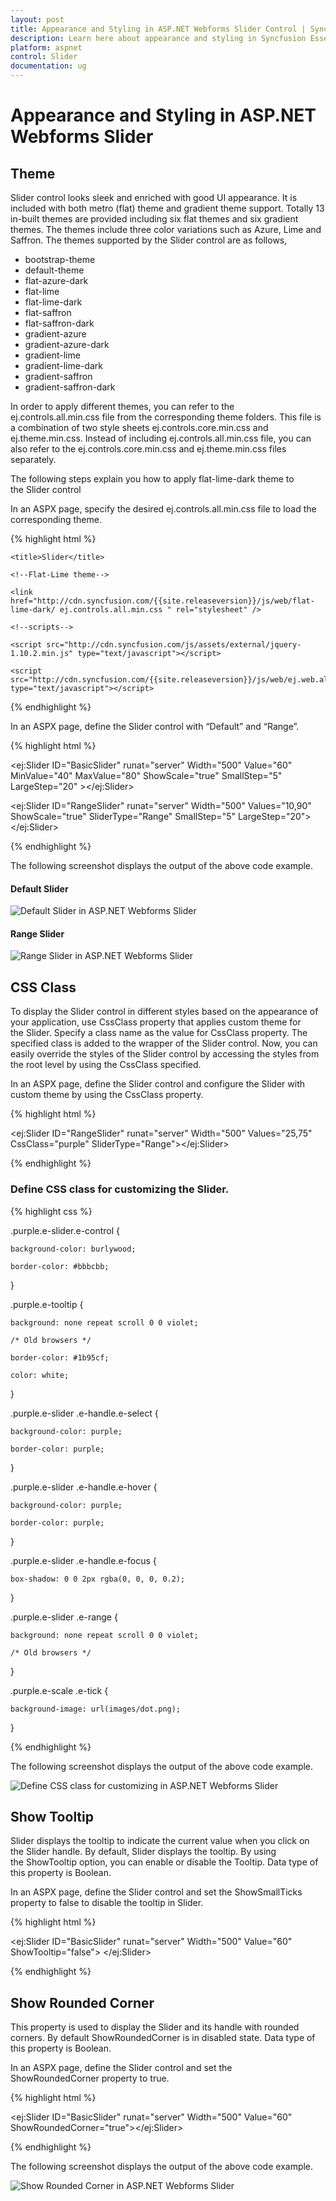 ```yaml
---
layout: post
title: Appearance and Styling in ASP.NET Webforms Slider Control | Syncfusion
description: Learn here about appearance and styling in Syncfusion Essential ASP.NET Webforms Slider Control, its elements, and more.
platform: aspnet
control: Slider
documentation: ug
---
```


# Appearance and Styling in ASP.NET Webforms Slider

## Theme

Slider control looks sleek and enriched with good UI appearance. It is included with both metro (flat) theme and gradient theme support. Totally 13 in-built themes are provided including six flat themes and six gradient themes. The themes include three color variations such as Azure, Lime and Saffron. The themes supported by the Slider control are as follows,

* bootstrap-theme
* default-theme
* flat-azure-dark
* flat-lime
* flat-lime-dark
* flat-saffron
* flat-saffron-dark
* gradient-azure
* gradient-azure-dark
* gradient-lime
* gradient-lime-dark
* gradient-saffron
* gradient-saffron-dark

In order to apply different themes, you can refer to the ej.controls.all.min.css file from the corresponding theme folders. This file is a combination of two style sheets ej.controls.core.min.css and ej.theme.min.css. Instead of including ej.controls.all.min.css file, you can also refer to the ej.controls.core.min.css and ej.theme.min.css files separately.

The following steps explain you how to apply flat-lime-dark theme to the Slider control

In an ASPX page, specify the desired ej.controls.all.min.css file to load the corresponding theme.

{% highlight html %}

<head>

    <title>Slider</title>

    <!--Flat-Lime theme-->

    <link href="http://cdn.syncfusion.com/{{site.releaseversion}}/js/web/flat-lime-dark/ ej.controls.all.min.css " rel="stylesheet" />

    <!--scripts-->

    <script src="http://cdn.syncfusion.com/js/assets/external/jquery-1.10.2.min.js" type="text/javascript"></script>

    <script src="http://cdn.syncfusion.com/{{site.releaseversion}}/js/web/ej.web.all.min.js" type="text/javascript"></script>

</head>

{% endhighlight %}

In an ASPX page, define the Slider control with “Default” and “Range”.

{% highlight html %}

<ej:Slider ID="BasicSlider" runat="server" Width="500" Value="60" MinValue="40" MaxValue="80" ShowScale="true" SmallStep="5" LargeStep="20" ></ej:Slider>

<ej:Slider ID="RangeSlider" runat="server" Width="500" Values="10,90" ShowScale="true" SliderType="Range" SmallStep="5" LargeStep="20"></ej:Slider>

{% endhighlight %}



The following screenshot displays the output of the above code example.

#### Default Slider

 ![Default Slider in ASP.NET Webforms Slider](Appearance-and-Styling_images/Appearance-and-Styling_img1.png)



#### Range Slider

 ![Range Slider in ASP.NET Webforms Slider](Appearance-and-Styling_images/Appearance-and-Styling_img2.png)



## CSS Class

To display the Slider control in different styles based on the appearance of your application, use CssClass property that applies custom theme for the Slider. Specify a class name as the value for CssClass property. The specified class is added to the wrapper of the Slider control. Now, you can easily override the styles of the Slider control by accessing the styles from the root level by using the CssClass specified.

In an ASPX page, define the Slider control and configure the Slider with custom theme by using the CssClass property.

{% highlight html %}

<ej:Slider ID="RangeSlider" runat="server" Width="500" Values="25,75" CssClass="purple" SliderType="Range"></ej:Slider>

{% endhighlight %}


### Define CSS class for customizing the Slider.

{% highlight css %}

.purple.e-slider.e-control {

	background-color: burlywood;

	border-color: #bbbcbb;

}

.purple.e-tooltip {

	background: none repeat scroll 0 0 violet;

	/* Old browsers */

	border-color: #1b95cf;

	color: white;

}



.purple.e-slider .e-handle.e-select {

	background-color: purple;

	border-color: purple;

}



.purple.e-slider .e-handle.e-hover {

	background-color: purple;

	border-color: purple;

}



.purple.e-slider .e-handle.e-focus {

	box-shadow: 0 0 2px rgba(0, 0, 0, 0.2);

}



.purple.e-slider .e-range {

	background: none repeat scroll 0 0 violet;

	/* Old browsers */

}



.purple.e-scale .e-tick {

	background-image: url(images/dot.png);

}



{% endhighlight %}



The following screenshot displays the output of the above code example.

 ![Define CSS class for customizing in ASP.NET Webforms Slider](Appearance-and-Styling_images/Appearance-and-Styling_img3.png)



## Show Tooltip

Slider displays the tooltip to indicate the current value when you click on the Slider handle. By default, Slider displays the tooltip. By using the ShowTooltip option, you can enable or disable the Tooltip. Data type of this property is Boolean.

In an ASPX page, define the Slider control and set the ShowSmallTicks property to false to disable the tooltip in Slider. 

{% highlight html %}

<ej:Slider ID="BasicSlider" runat="server" Width="500" Value="60" ShowTooltip="false"> </ej:Slider>

{% endhighlight %}


## Show Rounded Corner

This property is used to display the Slider and its handle with rounded corners. By default ShowRoundedCorner is in disabled state. Data type of this property is Boolean.

In an ASPX page, define the Slider control and set the ShowRoundedCorner property to true. 

{% highlight html %}

<ej:Slider ID="BasicSlider" runat="server" Width="500" Value="60" ShowRoundedCorner="true"></ej:Slider>

{% endhighlight %}


The following screenshot displays the output of the above code example.

 ![Show Rounded Corner in ASP.NET Webforms Slider](Appearance-and-Styling_images/Appearance-and-Styling_img4.png)